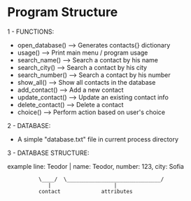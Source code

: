 Program Structure
=================

1 - FUNCTIONS:

- open_database() --> Generates contacts{} dictionary
- usage() --> Print main menu / program usage
- search_name() --> Search a contact by his name
- search_city() --> Search a contact by his city
- search_number() --> Search a contact by his number
- show_all() --> Show all contacts in the database 
- add_contact() --> Add a new contact
- update_contact() --> Update an existing contact info
- delete_contact() --> Delete a contact
- choice() --> Perform action based on user's choice


2 - DATABASE:

- A simple "database.txt" file in current process directory 


3 - DATABASE STRUCTURE:

example line: Teodor | name: Teodor, number: 123, city: Sofia

              \____/  \______________________________/
                 |                    |
              contact             attributes
